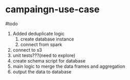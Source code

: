 # campaingn-use-case


#todo
1. Added deduplicate logic
    1. create database instance
    2. connect from spark
2. connect to s3
3. unit tests???(need to explore)
4. create schema script for database
5. main logic to merge the data frames and aggregation
6. output the data to database

